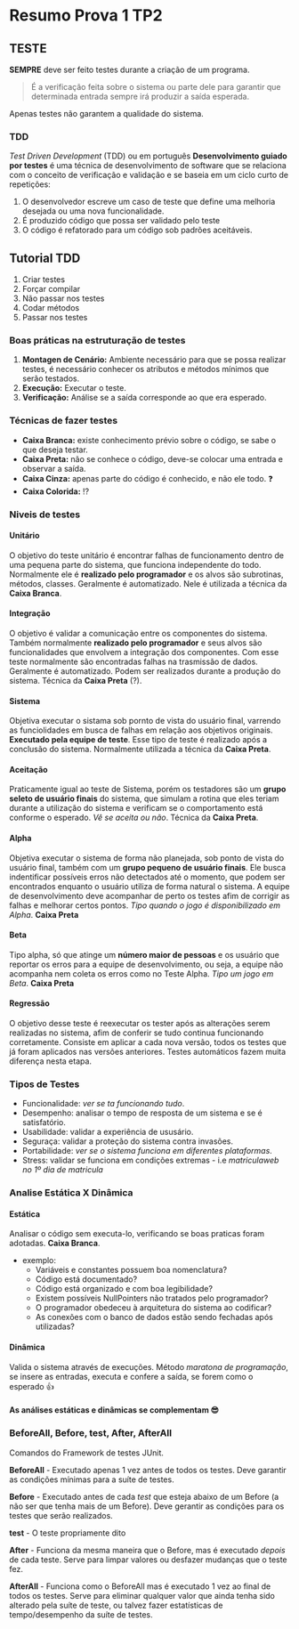 # Resumo Prova 1 TP2

## TESTE

**SEMPRE** deve ser feito testes durante a criação de um programa.

> É a verificação feita sobre o sistema ou parte dele para garantir que determinada entrada sempre irá produzir a saída esperada.

Apenas testes não garantem a qualidade do sistema.
### TDD 

*Test Driven Development* (TDD) ou em português **Desenvolvimento guiado por testes** é uma técnica de desenvolvimento de software que se relaciona com o conceito de verificação e validação e se baseia em um ciclo curto de repetições: 
1. O desenvolvedor escreve um caso de teste que define uma melhoria desejada ou uma nova funcionalidade.
2. É produzido código que possa ser validado pelo teste
3. O código é refatorado para um código sob padrões aceitáveis.

## Tutorial TDD

1. Criar testes
2. Forçar compilar
3. Não passar nos testes
4. Codar métodos
5. Passar nos testes

### Boas práticas na estruturação de testes

1. **Montagen de Cenário:** Ambiente necessário para que se possa realizar testes, é necessário conhecer os atributos e métodos mínimos que serão testados.
2. **Execução:** Executar o teste.
3. **Verificação:** Análise se a saída corresponde ao que era esperado.

### Técnicas de fazer testes
- **Caixa Branca:** existe conhecimento prévio sobre o código, se sabe o que deseja testar.
- **Caixa Preta:** não se conhece o código, deve-se colocar uma entrada e observar a saída.
- **Caixa Cinza:** apenas parte do código é conhecido, e não ele todo. ❓
- **Caixa Colorida:** :interrobang:

### Niveis de testes
#### Unitário
 O objetivo do teste unitário é encontrar falhas de funcionamento dentro de uma pequena parte do sistema, que funciona independente do todo. Normalmente ele é **realizado pelo programador** e os alvos são subrotinas, métodos, classes. Geralmente é automatizado. Nele é utilizada a técnica da **Caixa Branca**.

#### Integração
 O objetivo é validar a comunicação entre os componentes do sistema. Também normalmente **realizado pelo programador** e seus alvos são funcionalidades que envolvem a integração dos componentes. Com esse teste normalmente são encontradas falhas na trasmissão de dados. Geralmente é automatizado. Podem ser realizados durante a produção do sistema. Técnica da **Caixa Preta** (?).

#### Sistema
 Objetiva executar o sistama sob pornto de vista do usuário final, varrendo as funciolidades em busca de falhas em relação aos objetivos originais. **Executado pela equipe de teste**. Esse tipo de teste é realizado após a conclusão do sistema. Normalmente utilizada a técnica da **Caixa Preta**.

#### Aceitação
 Praticamente igual ao teste de Sistema, porém os testadores são um **grupo seleto de usuário finais** do sistema, que simulam a rotina que eles teriam durante a utilização do sistema e verificam se o comportamento está conforme o esperado. *Vê se aceita ou não*. Técnica da **Caixa Preta**.

#### Alpha
 Objetiva executar o sistema de forma não planejada, sob ponto de vista do usuário final, também com um **grupo pequeno de usuário finais**. Ele busca indentificar possíveis erros não detectados até o momento, que podem ser encontrados enquanto o usuário utiliza de forma natural o sistema. A equipe de desenvolvimento deve acompanhar de perto os testes afim de corrigir as falhas e melhorar certos pontos. *Tipo quando o jogo é disponibilizado em Alpha*. **Caixa Preta**

#### Beta
 Tipo alpha, só que atinge um **número maior de pessoas** e os usuário que reportar os erros para a equipe de desenvolvimento, ou seja, a equipe não acompanha nem coleta os erros como no Teste Alpha. *Tipo um jogo em Beta*. **Caixa Preta**

#### Regressão
 O objetivo desse teste é reexecutar os tester após as alterações serem realizadas no sistema, afim de conferir se tudo continua funcionando corretamente. Consiste em aplicar a cada nova versão, todos os testes que já foram aplicados nas versões anteriores. Testes automáticos fazem muita diferença nesta etapa.

### Tipos de Testes
- Funcionalidade: *ver se ta funcionando tudo*.
- Desempenho: analisar o tempo de resposta de um sistema e se é satisfatório.
- Usabilidade: validar a experiência de ususário.
- Seguraça: validar a proteção do sistema contra invasões.
- Portabilidade: *ver se o sistema funciona em diferentes plataformas*.
- Stress: validar se funciona em condições extremas - i.e *matriculaweb no 1º dia de matricula*

### Analise Estática X  Dinâmica

#### Estática
Analisar o código sem executa-lo, verificando se boas praticas foram adotadas. **Caixa Branca**.
- exemplo:
    - Variáveis e constantes possuem boa nomenclatura?
    - Código está documentado?
    - Código está organizado e com boa legibilidade?
    - Existem possíveis NullPointers não tratados pelo programador?
    - O programador obedeceu à arquitetura do sistema ao codificar?
    - As conexões com o banco de dados estão sendo fechadas após utilizadas?

#### Dinâmica
Valida o sistema através de execuções. Método *maratona de programação*, se insere as entradas, executa e confere a saída, se forem como o esperado :+1:

#### As análises estáticas e dinâmicas se complementam :sunglasses:

### BeforeAll, Before, test, After, AfterAll
Comandos do Framework de testes JUnit. 

**BeforeAll** - Executado apenas 1 vez antes de todos os testes. Deve garantir as condições mínimas para a suíte de testes.

**Before** - Executado antes de cada *test* que esteja abaixo de um Before (a não ser que tenha mais de um Before). Deve gerantir as condições para os testes que serão realizados.

**test** - O teste propriamente dito

**After** - Funciona da mesma maneira que o Before, mas é executado *depois* de cada teste. Serve para limpar valores ou desfazer mudanças que o teste fez.

**AfterAll** - Funciona como o BeforeAll mas é executado 1 vez ao final de todos os testes. Serve para eliminar qualquer valor que ainda tenha sido alterado pela suíte de teste, ou talvez fazer estatísticas de tempo/desempenho da suíte de testes.

